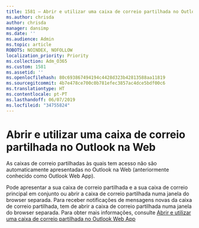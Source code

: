 ```yaml
---
title: 1581 – Abrir e utilizar uma caixa de correio partilhada no Outlook na Web
ms.author: chrisda
author: chrisda
manager: dansimp
ms.date: ''
ms.audience: Admin
ms.topic: article
ROBOTS: NOINDEX, NOFOLLOW
localization_priority: Priority
ms.collection: Adm_O365
ms.custom: 1581
ms.assetid: ''
ms.openlocfilehash: 80c693867494194c4428d323b42813588aa11819
ms.sourcegitcommit: 4b7e478ce700c0b781efec3857ac4dce5bdf00c6
ms.translationtype: HT
ms.contentlocale: pt-PT
ms.lasthandoff: 06/07/2019
ms.locfileid: "34755824"
---
```

# <a name="open-and-use-a-shared-mailbox-in-outlook-on-the-web"></a>Abrir e utilizar uma caixa de correio partilhada no Outlook na Web

As caixas de correio partilhadas às quais tem acesso não são automaticamente apresentadas no Outlook na Web (anteriormente conhecido como Outlook Web App).

Pode apresentar a sua caixa de correio partilhada e a sua caixa de correio principal em conjunto ou abrir a caixa de correio partilhada numa janela do browser separada. Para receber notificações de mensagens novas da caixa de correio partilhada, tem de abrir a caixa de correio partilhada numa janela do browser separada. Para obter mais informações, consulte [Abrir e utilizar uma caixa de correio partilhada no Outlook Web App](https://support.office.com/article/BC127866-42BE-4DE7-92AE-1EF2F787FD5C)
